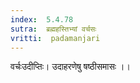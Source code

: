 ```yaml
---
index:  5.4.78
sutra:  ब्रह्महस्तिभ्यां वर्चसः
vritti:  padamanjari
---
```


वर्चःउदीप्तिः। उदाहरणेषु षष्ठीसमासः ।।

